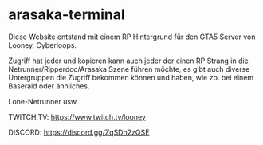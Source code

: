 # arasaka-terminal

Diese Website entstand mit einem RP Hintergrund für den GTA5 Server von Looney, Cyberloops.


Zugriff hat jeder und kopieren kann auch jeder der einen RP Strang in die Netrunner/Ripperdoc/Arasaka Szene führen möchte,
es gibt auch diverse Untergruppen die Zugriff bekommen können und haben, wie zb. bei einem Baseraid oder ähnliches.

Lone-Netrunner usw.


TWITCH.TV: https://www.twitch.tv/looney

DISCORD: https://discord.gg/ZqSDh2zQSE
